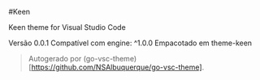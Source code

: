#Keen

Keen theme for Visual Studio Code

Versão 0.0.1
Compatível com engine: ^1.0.0
Empacotado em theme-keen

> Autogerado por (go-vsc-theme)[https://github.com/NSAlbuquerque/go-vsc-theme].